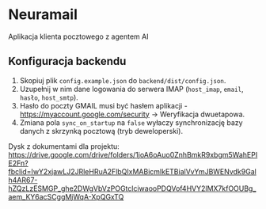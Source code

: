 # Neuramail
Aplikacja klienta pocztowego z agentem AI

## Konfiguracja backendu

1. Skopiuj plik `config.example.json` do `backend/dist/config.json`.
2. Uzupełnij w nim dane logowania do serwera IMAP (`host_imap`, `email`, `hasło`, `host_smtp`).
3. Hasło do poczty GMAIL musi być hasłem aplikacji - https://myaccount.google.com/security -> Weryfikacja dwuetapowa.
4. Zmiana pola `sync_on_startup` na `false` wyłaczy synchronizację bazy danych z skrzynką pocztową (tryb deweloperski).

Dysk z dokumentami dla projektu: https://drive.google.com/drive/folders/1joA6oAuo0ZnhBmkR9xbgm5WahEPIE2Fn?fbclid=IwY2xjawLJ2JRleHRuA2FlbQIxMABicmlkETBialVvYmJBWENvdk9Galh4AR67-hZQzLzESMGP_ghe2DWgVbVzPOGtclciwaooPDQVof4HVY2lMX7kfOOUBg_aem_KY6acSCggMjWqA-XpQGxTQ

